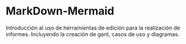 # MarkDown-Mermaid
Introducción al uso de herramientas de edición para la realización de informes. Incluyendo la creación de gant, casos de uso y diagramas.
